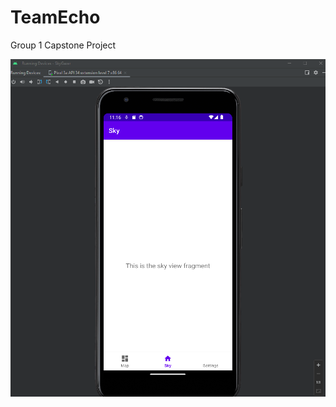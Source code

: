 # TeamEcho
Group 1 Capstone Project

![Screenshot of emulator device](/screenshots/demo-1.png?raw=true "Demo 2")